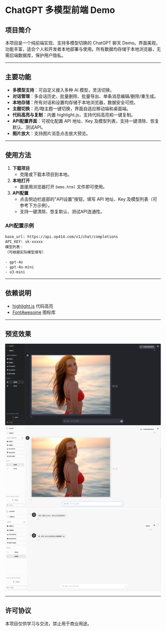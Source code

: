 # ChatGPT 多模型前端 Demo

## 项目简介

本项目是一个纯前端实现、支持多模型切换的 ChatGPT 聊天 Demo。界面美观，功能丰富，适合个人和开发者本地部署与使用。所有数据均存储于本地浏览器，无需后端数据库，保护用户隐私。

---

## 主要功能

- **多模型支持**：可自定义接入多种 AI 模型，灵活切换。
- **对话管理**：多会话历史、批量删除、批量导出、单条消息编辑/删除/重生成。
- **本地存储**：所有对话和设置均存储于本地浏览器，数据安全可控。
- **主题切换**：亮/暗主题一键切换，界面自适应移动端和桌面端。
- **代码高亮与复制**：内置 highlight.js，支持代码高亮和一键复制。
- **API配置界面**：可视化配置 API 地址、Key 及模型列表，支持一键清除、恢复默认、测试API。
- **图片放大**：支持图片消息点击放大预览。

---

## 使用方法

1. **下载项目**
   - 克隆或下载本项目到本地。
2. **本地打开**
   - 直接用浏览器打开 `Demo.html` 文件即可使用。
3. **API配置**
   - 点击侧边栏底部的"API设置"按钮，填写 API 地址、Key 及模型列表（可参考下方示例）。
   - 支持一键清除、恢复默认、测试API连通性。

### API配置示例

```
base_url: https://api.op414.com/v1/chat/completions
API_KEY: sk-xxxxx
模型列表：
（可根据实际模型填写）

- gpt-4o
- gpt-4o-mini
- o3-mini
```

---

## 依赖说明

- [highlight.js](https://highlightjs.org/) 代码高亮
- [FontAwesome](https://fontawesome.com/) 图标库

---

## 预览效果

![](img/06c5b7d653b990ea973e960d5a037ac8.png)
![](img/db8bedb68585bc105b2c937a9820fd00.png)
![](img/85fc57f3ebfd2a0d1a75a040908bf318.png)

---

## 许可协议

本项目仅供学习与交流，禁止用于商业用途。 